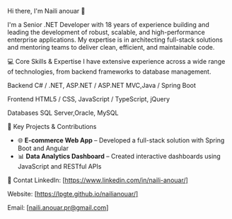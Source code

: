 Hi there, I'm Naili anouar 👋

I'm a Senior .NET Developer with 18 years of experience building and leading the development of robust, scalable, and high-performance enterprise applications. My expertise is in architecting full-stack solutions and mentoring teams to deliver clean, efficient, and maintainable code.

💻 Core Skills & Expertise
I have extensive experience across a wide range of technologies, from backend frameworks to database management.

Backend
C# / .NET, ASP.NET / ASP.NET MVC,Java / Spring Boot

Frontend
HTML5 / CSS, JavaScript / TypeScript, jQuery

Databases
SQL Server,Oracle, MySQL

🚀 Key Projects & Contributions

- 🌐 **E-commerce Web App** – Developed a full-stack solution with Spring Boot and Angular
- 📊 **Data Analytics Dashboard** – Created interactive dashboards using JavaScript and RESTful APIs

🤝 Contat
LinkedIn: [https://www.linkedin.com/in/naili-anouar/]

Website: [https://lpgte.github.io/nailianouar/]

Email: [naili.anouar.pr@gmail.com]
